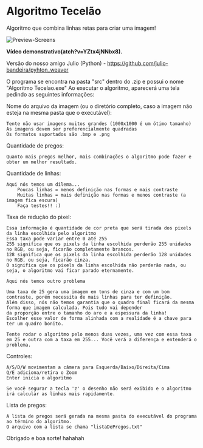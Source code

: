 # Algoritmo Tecelão
Algoritmo que combina linhas retas para criar uma imagem!

![Preview-Screens](https://github.com/JVictorDias/AlgoritmoTecelao/blob/master/preview.gif)

**Vídeo demonstrativo(atch?v=YZtx4jNNbx8).**

Versão do nosso amigo Julio (Python) - https://github.com/julio-bandeira/pyhton_weaver

O programa se encontra na pasta "src" dentro do .zip e possui o nome "Algoritmo Tecelao.exe"
Ao executar o algoritmo, aparecerá uma tela pedindo as seguintes informações:

Nome do arquivo da imagem (ou o diretório completo, caso a imagem não esteja na mesma pasta que o executável):	
	
	Tente não usar imagens muitos grandes (1000x1000 é um ótimo tamanho)
	As imagens devem ser preferencialmente quadradas
	Os formatos suportados são .bmp e .png

Quantidade de pregos:

	Quanto mais pregos melhor, mais combinações o algoritmo pode fazer e obter um melhor resultado.

Quantidade de linhas:

	Aqui nós temos um dilema... 
		Poucas linhas = menos definição nas formas e mais contraste 
		Muitas linhas = mais definição nas formas e menos contraste (a imagem fica escura)
		Faça testes!! :)

Taxa de redução do pixel:
	
	Essa informação é quantidade de cor preta que será tirada dos pixels da linha escolhida pelo algoritmo
	Essa taxa pode variar entre 0 até 255
	255 significa que os pixels da linha escolhida perderão 255 unidades no RGB, ou seja, ficarão completamente brancos.
	128 significa que os pixels da linha escolhida perderão 128 unidades no RGB, ou seja, ficarão cinza.
	0 significa que os pixels da linha escolhida não perderão nada, ou seja, o algoritmo vai ficar parado eternamente.

	Aqui nós temos outro problema

	Uma taxa de 25 gera uma imagem em tons de cinza e com um bom contraste, porém necessita de mais linhas para ter definição.
	Além disso, nós não temos garantia que o quadro final ficará da mesma forma que imagem calculada. Pois tudo vai depender
	da proporção entre o tamanho do aro e a espessura da linha!
	Escolher esse valor de forma alinhada com a realidade é a chave para ter um quadro bonito.

	Tente rodar o algoritmo pelo menos duas vezes, uma vez com essa taxa em 25 e outra com a taxa em 255... Você verá a diferença e entenderá o problema.

 
Controles:

	A/S/D/W movimentam a câmera para Esquerda/Baixo/Direita/Cima
	Q/E adiciona/retira o Zoom
	Enter inicia o algoritmo

	Se você segurar a tecla 'z' o desenho não será exibido e o algoritmo irá calcular as linhas mais rapidamente.


Lista de pregos:

	A lista de pregos será gerada na mesma pasta do executável do programa ao término do algoritmo.
	O arquivo com a lista se chama "listaDePregos.txt"

Obrigado e boa sorte! hahahah
